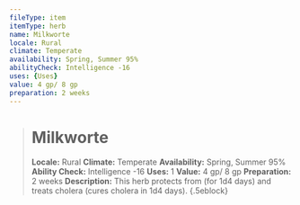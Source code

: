 ```yaml
---
fileType: item
itemType: herb
name: Milkworte
locale: Rural
climate: Temperate
availability: Spring, Summer 95%
abilityCheck: Intelligence -16
uses: {Uses}
value: 4 gp/ 8 gp
preparation: 2 weeks
---
```

>#  Milkworte
>
> **Locale:** Rural
> **Climate:** Temperate
> **Availability:** Spring, Summer 95%
> **Ability Check:** Intelligence -16
> **Uses:** 1
> **Value:** 4 gp/ 8 gp
> **Preparation:** 2 weeks
> **Description:** This herb protects from (for 1d4 days) and treats cholera (cures cholera in 1d4 days).
{.5eblock}

